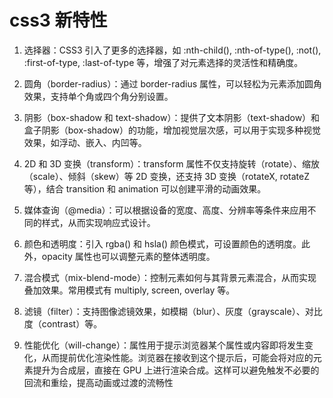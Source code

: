 # css3 新特性

1. 选择器：CSS3 引入了更多的选择器，如 :nth-child(), :nth-of-type(), :not(), :first-of-type, :last-of-type 等，增强了对元素选择的灵活性和精确度。

2. 圆角（border-radius）：通过 border-radius 属性，可以轻松为元素添加圆角效果，支持单个角或四个角分别设置。

3. 阴影（box-shadow 和 text-shadow）：提供了文本阴影（text-shadow）和盒子阴影（box-shadow）的功能，增加视觉层次感，可以用于实现多种视觉效果，如浮动、嵌入、内凹等。

4. 2D 和 3D 变换（transform）：transform 属性不仅支持旋转（rotate）、缩放（scale）、倾斜（skew）等 2D 变换，还支持 3D 变换（rotateX, rotateZ 等），结合 transition 和 animation 可以创建平滑的动画效果。

5. 媒体查询（@media）：可以根据设备的宽度、高度、分辨率等条件来应用不同的样式，从而实现响应式设计。

6. 颜色和透明度：引入 rgba() 和 hsla() 颜色模式，可设置颜色的透明度。此外，opacity 属性也可以调整元素的整体透明度。

7. 混合模式（mix-blend-mode）：控制元素如何与其背景元素混合，从而实现叠加效果。常用模式有 multiply, screen, overlay 等。

8. 滤镜（filter）：支持图像滤镜效果，如模糊（blur）、灰度（grayscale）、对比度（contrast）等。

9. 性能优化（will-change）：属性用于提示浏览器某个属性或内容即将发生变化，从而提前优化渲染性能。浏览器在接收到这个提示后，可能会将对应的元素提升为合成层，直接在 GPU 上进行渲染合成。这样可以避免触发不必要的回流和重绘，提高动画或过渡的流畅性
